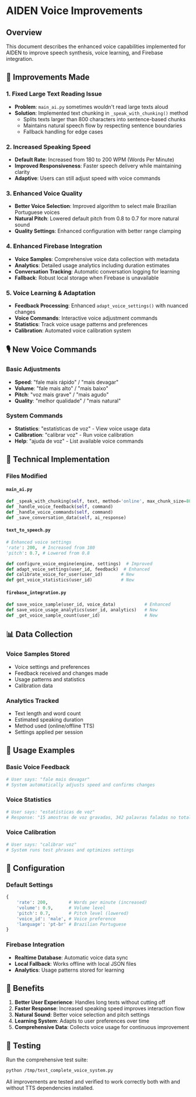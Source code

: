 # AIDEN Voice Improvements

## Overview
This document describes the enhanced voice capabilities implemented for AIDEN to improve speech synthesis, voice learning, and Firebase integration.

## 🎯 Improvements Made

### 1. **Fixed Large Text Reading Issue**
- **Problem**: `main_ai.py` sometimes wouldn't read large texts aloud
- **Solution**: Implemented text chunking in `_speak_with_chunking()` method
  - Splits texts larger than 800 characters into sentence-based chunks
  - Maintains natural speech flow by respecting sentence boundaries
  - Fallback handling for edge cases

### 2. **Increased Speaking Speed**
- **Default Rate**: Increased from 180 to 200 WPM (Words Per Minute)
- **Improved Responsiveness**: Faster speech delivery while maintaining clarity
- **Adaptive**: Users can still adjust speed with voice commands

### 3. **Enhanced Voice Quality**
- **Better Voice Selection**: Improved algorithm to select male Brazilian Portuguese voices
- **Natural Pitch**: Lowered default pitch from 0.8 to 0.7 for more natural sound
- **Quality Settings**: Enhanced configuration with better range clamping

### 4. **Enhanced Firebase Integration**
- **Voice Samples**: Comprehensive voice data collection with metadata
- **Analytics**: Detailed usage analytics including duration estimates
- **Conversation Tracking**: Automatic conversation logging for learning
- **Fallback**: Robust local storage when Firebase is unavailable

### 5. **Voice Learning & Adaptation**
- **Feedback Processing**: Enhanced `adapt_voice_settings()` with nuanced changes
- **Voice Commands**: Interactive voice adjustment commands
- **Statistics**: Track voice usage patterns and preferences
- **Calibration**: Automated voice calibration system

## 🎙️ New Voice Commands

### Basic Adjustments
- **Speed**: "fale mais rápido" / "mais devagar"
- **Volume**: "fale mais alto" / "mais baixo"  
- **Pitch**: "voz mais grave" / "mais agudo"
- **Quality**: "melhor qualidade" / "mais natural"

### System Commands
- **Statistics**: "estatísticas de voz" - View voice usage data
- **Calibration**: "calibrar voz" - Run voice calibration
- **Help**: "ajuda de voz" - List available voice commands

## 🔧 Technical Implementation

### Files Modified

#### `main_ai.py`
```python
def _speak_with_chunking(self, text, method='online', max_chunk_size=800)
def _handle_voice_feedback(self, command)
def _handle_voice_commands(self, command)
def _save_conversation_data(self, ai_response)
```

#### `text_to_speech.py`
```python
# Enhanced voice settings
'rate': 200,  # Increased from 180
'pitch': 0.7, # Lowered from 0.8

def configure_voice_engine(engine, settings)  # Improved
def adapt_voice_settings(user_id, feedback)  # Enhanced
def calibrate_voice_for_user(user_id)       # New
def get_voice_statistics(user_id)           # New
```

#### `firebase_integration.py`
```python
def save_voice_sample(user_id, voice_data)           # Enhanced
def save_voice_usage_analytics(user_id, analytics)   # New
def _get_voice_sample_count(user_id)                 # New
```

## 📊 Data Collection

### Voice Samples Stored
- Voice settings and preferences
- Feedback received and changes made
- Usage patterns and statistics
- Calibration data

### Analytics Tracked
- Text length and word count
- Estimated speaking duration
- Method used (online/offline TTS)
- Settings applied per session

## 🚀 Usage Examples

### Basic Voice Feedback
```python
# User says: "fale mais devagar"
# System automatically adjusts speed and confirms changes
```

### Voice Statistics
```python
# User says: "estatísticas de voz"  
# Response: "15 amostras de voz gravadas, 342 palavras faladas no total"
```

### Voice Calibration
```python
# User says: "calibrar voz"
# System runs test phrases and optimizes settings
```

## 🔧 Configuration

### Default Settings
```python
{
    'rate': 200,        # Words per minute (increased)
    'volume': 0.9,      # Volume level
    'pitch': 0.7,       # Pitch level (lowered)
    'voice_id': 'male', # Voice preference
    'language': 'pt-br' # Brazilian Portuguese
}
```

### Firebase Integration
- **Realtime Database**: Automatic voice data sync
- **Local Fallback**: Works offline with local JSON files
- **Analytics**: Usage patterns stored for learning

## 🎯 Benefits

1. **Better User Experience**: Handles long texts without cutting off
2. **Faster Response**: Increased speaking speed improves interaction flow  
3. **Natural Sound**: Better voice selection and pitch settings
4. **Learning System**: Adapts to user preferences over time
5. **Comprehensive Data**: Collects voice usage for continuous improvement

## 🧪 Testing

Run the comprehensive test suite:
```bash
python /tmp/test_complete_voice_system.py
```

All improvements are tested and verified to work correctly both with and without TTS dependencies installed.